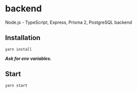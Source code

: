 # backend

Node.js - TypeScript, Express, Prisma 2, PostgreSQL backend

## Installation

```console
yarn install
```

***Ask for env variables.***

## Start

```console
yarn start
```
